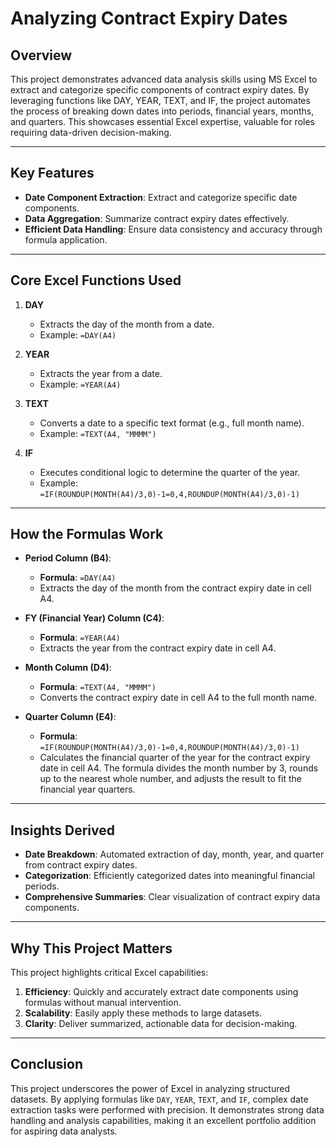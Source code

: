 # **Analyzing Contract Expiry Dates**

## **Overview**
This project demonstrates advanced data analysis skills using MS Excel to extract and categorize specific components of contract expiry dates. By leveraging functions like DAY, YEAR, TEXT, and IF, the project automates the process of breaking down dates into periods, financial years, months, and quarters. This showcases essential Excel expertise, valuable for roles requiring data-driven decision-making.

---

## **Key Features**
- **Date Component Extraction**: Extract and categorize specific date components.
- **Data Aggregation**: Summarize contract expiry dates effectively.
- **Efficient Data Handling**: Ensure data consistency and accuracy through formula application.

---

## **Core Excel Functions Used**
1. **DAY**
   - Extracts the day of the month from a date.
   - Example: `=DAY(A4)`

2. **YEAR**
   - Extracts the year from a date.
   - Example: `=YEAR(A4)`

3. **TEXT**
   - Converts a date to a specific text format (e.g., full month name).
   - Example: `=TEXT(A4, "MMMM")`

4. **IF**
   - Executes conditional logic to determine the quarter of the year.
   - Example: `=IF(ROUNDUP(MONTH(A4)/3,0)-1=0,4,ROUNDUP(MONTH(A4)/3,0)-1)`

---

## **How the Formulas Work**
- **Period Column (B4)**:
  - **Formula**: `=DAY(A4)`
  - Extracts the day of the month from the contract expiry date in cell A4.

- **FY (Financial Year) Column (C4)**:
  - **Formula**: `=YEAR(A4)`
  - Extracts the year from the contract expiry date in cell A4.

- **Month Column (D4)**:
  - **Formula**: `=TEXT(A4, "MMMM")`
  - Converts the contract expiry date in cell A4 to the full month name.

- **Quarter Column (E4)**:
  - **Formula**: `=IF(ROUNDUP(MONTH(A4)/3,0)-1=0,4,ROUNDUP(MONTH(A4)/3,0)-1)`
  - Calculates the financial quarter of the year for the contract expiry date in cell A4. The formula divides the month number by 3, rounds up to the nearest whole number, and adjusts the result to fit the financial year quarters.

---

## **Insights Derived**
- **Date Breakdown**: Automated extraction of day, month, year, and quarter from contract expiry dates.
- **Categorization**: Efficiently categorized dates into meaningful financial periods.
- **Comprehensive Summaries**: Clear visualization of contract expiry data components.

---

## **Why This Project Matters**
This project highlights critical Excel capabilities:
1. **Efficiency**: Quickly and accurately extract date components using formulas without manual intervention.
2. **Scalability**: Easily apply these methods to large datasets.
3. **Clarity**: Deliver summarized, actionable data for decision-making.

---

## **Conclusion**
This project underscores the power of Excel in analyzing structured datasets. By applying formulas like `DAY`, `YEAR`, `TEXT`, and `IF`, complex date extraction tasks were performed with precision. It demonstrates strong data handling and analysis capabilities, making it an excellent portfolio addition for aspiring data analysts.

